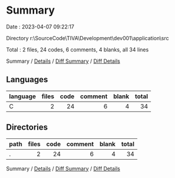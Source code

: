 # Summary

Date : 2023-04-07 09:22:17

Directory r:\\SourceCode\\TIVA\\Development\\dev001\\application\\src

Total : 2 files,  24 codes, 6 comments, 4 blanks, all 34 lines

Summary / [Details](details.md) / [Diff Summary](diff.md) / [Diff Details](diff-details.md)

## Languages
| language | files | code | comment | blank | total |
| :--- | ---: | ---: | ---: | ---: | ---: |
| C | 2 | 24 | 6 | 4 | 34 |

## Directories
| path | files | code | comment | blank | total |
| :--- | ---: | ---: | ---: | ---: | ---: |
| . | 2 | 24 | 6 | 4 | 34 |

Summary / [Details](details.md) / [Diff Summary](diff.md) / [Diff Details](diff-details.md)